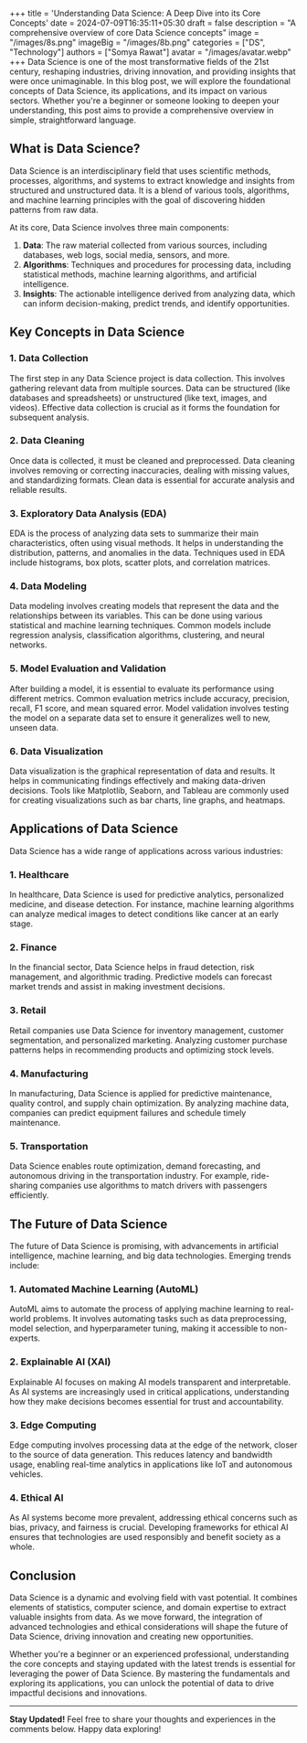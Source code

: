 +++
title = 'Understanding Data Science: A Deep Dive into its Core Concepts'
date = 2024-07-09T16:35:11+05:30
draft = false
description = "A comprehensive overview of core Data Science concepts"
image = "/images/8s.png"
imageBig = "/images/8b.png"
categories = ["DS", "Technology"]
authors = ["Somya Rawat"]
avatar = "/images/avatar.webp"
+++
Data Science is one of the most transformative fields of the 21st century, reshaping industries, driving innovation, and providing insights that were once unimaginable. In this blog post, we will explore the foundational concepts of Data Science, its applications, and its impact on various sectors. Whether you're a beginner or someone looking to deepen your understanding, this post aims to provide a comprehensive overview in simple, straightforward language.

## What is Data Science?

Data Science is an interdisciplinary field that uses scientific methods, processes, algorithms, and systems to extract knowledge and insights from structured and unstructured data. It is a blend of various tools, algorithms, and machine learning principles with the goal of discovering hidden patterns from raw data.

At its core, Data Science involves three main components:
1. **Data**: The raw material collected from various sources, including databases, web logs, social media, sensors, and more.
2. **Algorithms**: Techniques and procedures for processing data, including statistical methods, machine learning algorithms, and artificial intelligence.
3. **Insights**: The actionable intelligence derived from analyzing data, which can inform decision-making, predict trends, and identify opportunities.

## Key Concepts in Data Science

### 1. Data Collection

The first step in any Data Science project is data collection. This involves gathering relevant data from multiple sources. Data can be structured (like databases and spreadsheets) or unstructured (like text, images, and videos). Effective data collection is crucial as it forms the foundation for subsequent analysis.

### 2. Data Cleaning

Once data is collected, it must be cleaned and preprocessed. Data cleaning involves removing or correcting inaccuracies, dealing with missing values, and standardizing formats. Clean data is essential for accurate analysis and reliable results.

### 3. Exploratory Data Analysis (EDA)

EDA is the process of analyzing data sets to summarize their main characteristics, often using visual methods. It helps in understanding the distribution, patterns, and anomalies in the data. Techniques used in EDA include histograms, box plots, scatter plots, and correlation matrices.

### 4. Data Modeling

Data modeling involves creating models that represent the data and the relationships between its variables. This can be done using various statistical and machine learning techniques. Common models include regression analysis, classification algorithms, clustering, and neural networks.

### 5. Model Evaluation and Validation

After building a model, it is essential to evaluate its performance using different metrics. Common evaluation metrics include accuracy, precision, recall, F1 score, and mean squared error. Model validation involves testing the model on a separate data set to ensure it generalizes well to new, unseen data.

### 6. Data Visualization

Data visualization is the graphical representation of data and results. It helps in communicating findings effectively and making data-driven decisions. Tools like Matplotlib, Seaborn, and Tableau are commonly used for creating visualizations such as bar charts, line graphs, and heatmaps.

## Applications of Data Science

Data Science has a wide range of applications across various industries:

### 1. Healthcare

In healthcare, Data Science is used for predictive analytics, personalized medicine, and disease detection. For instance, machine learning algorithms can analyze medical images to detect conditions like cancer at an early stage.

### 2. Finance

In the financial sector, Data Science helps in fraud detection, risk management, and algorithmic trading. Predictive models can forecast market trends and assist in making investment decisions.

### 3. Retail

Retail companies use Data Science for inventory management, customer segmentation, and personalized marketing. Analyzing customer purchase patterns helps in recommending products and optimizing stock levels.

### 4. Manufacturing

In manufacturing, Data Science is applied for predictive maintenance, quality control, and supply chain optimization. By analyzing machine data, companies can predict equipment failures and schedule timely maintenance.

### 5. Transportation

Data Science enables route optimization, demand forecasting, and autonomous driving in the transportation industry. For example, ride-sharing companies use algorithms to match drivers with passengers efficiently.

## The Future of Data Science

The future of Data Science is promising, with advancements in artificial intelligence, machine learning, and big data technologies. Emerging trends include:

### 1. Automated Machine Learning (AutoML)

AutoML aims to automate the process of applying machine learning to real-world problems. It involves automating tasks such as data preprocessing, model selection, and hyperparameter tuning, making it accessible to non-experts.

### 2. Explainable AI (XAI)

Explainable AI focuses on making AI models transparent and interpretable. As AI systems are increasingly used in critical applications, understanding how they make decisions becomes essential for trust and accountability.

### 3. Edge Computing

Edge computing involves processing data at the edge of the network, closer to the source of data generation. This reduces latency and bandwidth usage, enabling real-time analytics in applications like IoT and autonomous vehicles.

### 4. Ethical AI

As AI systems become more prevalent, addressing ethical concerns such as bias, privacy, and fairness is crucial. Developing frameworks for ethical AI ensures that technologies are used responsibly and benefit society as a whole.

## Conclusion

Data Science is a dynamic and evolving field with vast potential. It combines elements of statistics, computer science, and domain expertise to extract valuable insights from data. As we move forward, the integration of advanced technologies and ethical considerations will shape the future of Data Science, driving innovation and creating new opportunities.

Whether you're a beginner or an experienced professional, understanding the core concepts and staying updated with the latest trends is essential for leveraging the power of Data Science. By mastering the fundamentals and exploring its applications, you can unlock the potential of data to drive impactful decisions and innovations.

---

**Stay Updated!** Feel free to share your thoughts and experiences in the comments below. Happy data exploring!